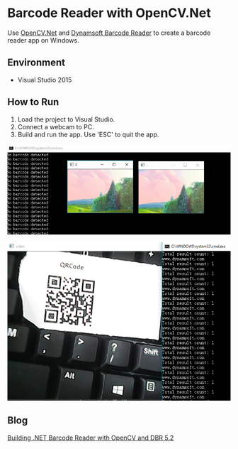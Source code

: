 # Barcode Reader with OpenCV.Net
Use [OpenCV.Net](https://www.nuget.org/packages/OpenCvSharp3-AnyCPU) and [Dynamsoft Barcode Reader](https://www.dynamsoft.com/Products/Dynamic-Barcode-Reader.aspx) to create a barcode reader app on Windows.

## Environment
* Visual Studio 2015

## How to Run
1. Load the project to Visual Studio.
2. Connect a webcam to PC.
3. Build and run the app. Use 'ESC' to quit the app.

![.NET barcode reader](screenshots/multi-rtsp.PNG)

![.NET barcode with OpenCV](screenshots/opencv-dotnet-barcode.PNG)

## Blog
[Building .NET Barcode Reader with OpenCV and DBR 5.2](http://www.codepool.biz/dotnet-barcode-reader-opencv-dbr.html)
